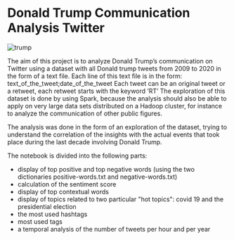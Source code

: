 # Donald Trump Communication Analysis Twitter

![trump](https://resize-parismatch.lanmedia.fr/r/625,417,forcex,center-middle/img/var/news/storage/images/paris-match/actu/international/donald-trump-accuse-de-trahison-sans-precedent-par-les-procureurs-democrates-1723046/28411958-1-fre-FR/Donald-Trump-accuse-de-trahison-sans-precedent-par-les-procureurs-democrates.jpg)

The aim of this project is to analyze Donald Trump’s communication on Twitter using a dataset with all Donald trump tweets from 2009 to 2020 in the form of a text file.
Each line of this text file is in the form: text_of_the_tweet;date_of_the_tweet
Each tweet can be an original tweet or a retweet, each retweet starts with the keyword ‘RT’
The exploration of this dataset is done by using Spark, because the analysis should also be able to apply on very large data sets distributed on a Hadoop cluster, for instance to analyze the communication of other public figures.

The analysis was done in the form of an exploration of the dataset, trying to understand the correlation of the insights with the actual events that took place during the last decade involving Donald Trump.

The notebook is divided into the following parts:
- display of top positive and top negative words (using the two dictionaries positive-words.txt and negative-words.txt)
- calculation of the sentiment score
- display of top contextual words
- display of topics related to two particular "hot topics": covid 19 and the presidential election
- the most used hashtags
- most used tags
- a temporal analysis of the number of tweets per hour and per year
